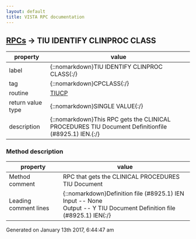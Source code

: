 ```yaml
---
layout: default
title: VISTA RPC documentation
---
```




## [RPCs](TableOfContent.md) &#8594; TIU IDENTIFY CLINPROC CLASS 

 property | value 
--- | --- 
 label | {::nomarkdown}TIU IDENTIFY CLINPROC CLASS{:/}
 tag | {::nomarkdown}CPCLASS{:/}
 routine | [TIUCP](http://code.osehra.org/dox/Routine_TIUCP_source.html)
 return value type | {::nomarkdown}SINGLE VALUE{:/}
 description | {::nomarkdown}This RPC gets the CLINICAL PROCEDURES TIU Document Definitionfile (#8925.1) IEN.{:/}


### Method description

 property | value 
 --- | --- 
 Method comment | RPC that gets the CLINICAL PROCEDURES TIU Document
 Leading comment lines | {::nomarkdown}Definition file (#8925.1) IEN<br/>Input  -- None<br/>Output -- Y        TIU Document Definition file (#8925.1) IEN{:/}




 Generated on January 13th 2017, 6:44:47 am